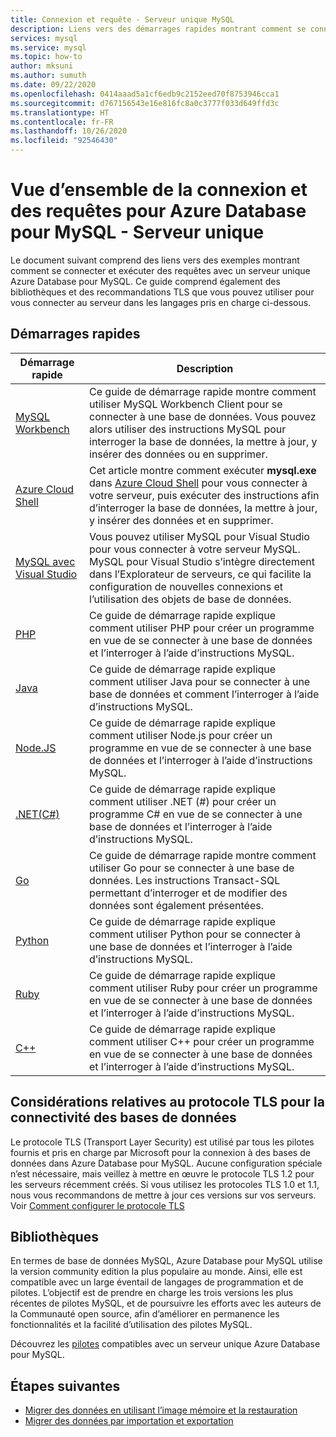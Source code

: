 ```yaml
---
title: Connexion et requête - Serveur unique MySQL
description: Liens vers des démarrages rapides montrant comment se connecter à votre serveur unique Azure SQL Database et exécuter des requêtes.
services: mysql
ms.service: mysql
ms.topic: how-to
author: mksuni
ms.author: sumuth
ms.date: 09/22/2020
ms.openlocfilehash: 0414aaad5a1cf6edb9c2152eed70f8753946cca1
ms.sourcegitcommit: d767156543e16e816fc8a0c3777f033d649ffd3c
ms.translationtype: HT
ms.contentlocale: fr-FR
ms.lasthandoff: 10/26/2020
ms.locfileid: "92546430"
---
```

# <a name="connect-and-query-overview-for-azure-database-for-mysql--single-server"></a>Vue d’ensemble de la connexion et des requêtes pour Azure Database pour MySQL - Serveur unique

Le document suivant comprend des liens vers des exemples montrant comment se connecter et exécuter des requêtes avec un serveur unique Azure Database pour MySQL. Ce guide comprend également des bibliothèques et des recommandations TLS que vous pouvez utiliser pour vous connecter au serveur dans les langages pris en charge ci-dessous.

## <a name="quickstarts"></a>Démarrages rapides

| Démarrage rapide | Description |
|---|---|
|[MySQL Workbench](connect-workbench.md)|Ce guide de démarrage rapide montre comment utiliser MySQL Workbench Client pour se connecter à une base de données. Vous pouvez alors utiliser des instructions MySQL pour interroger la base de données, la mettre à jour, y insérer des données ou en supprimer.|
|[Azure Cloud Shell](./quickstart-create-mysql-server-database-using-azure-cli.md#connect-to-azure-database-for-mysql-server-using-mysql-command-line-client)|Cet article montre comment exécuter **mysql.exe** dans [Azure Cloud Shell](../cloud-shell/overview.md) pour vous connecter à votre serveur, puis exécuter des instructions afin d’interroger la base de données, la mettre à jour, y insérer des données et en supprimer.|
|[MySQL avec Visual Studio](https://www.mysql.com/why-mysql/windows/visualstudio)|Vous pouvez utiliser MySQL pour Visual Studio pour vous connecter à votre serveur MySQL. MySQL pour Visual Studio s’intègre directement dans l’Explorateur de serveurs, ce qui facilite la configuration de nouvelles connexions et l’utilisation des objets de base de données.|
|[PHP](connect-php.md)|Ce guide de démarrage rapide explique comment utiliser PHP pour créer un programme en vue de se connecter à une base de données et l’interroger à l’aide d’instructions MySQL.|
|[Java](connect-java.md)|Ce guide de démarrage rapide explique comment utiliser Java pour se connecter à une base de données et comment l’interroger à l’aide d’instructions MySQL.|
|[Node.JS](connect-nodejs.md)|Ce guide de démarrage rapide explique comment utiliser Node.js pour créer un programme en vue de se connecter à une base de données et l’interroger à l’aide d’instructions MySQL.|
|[.NET(C#)](connect-csharp.md)|Ce guide de démarrage rapide explique comment utiliser .NET (#) pour créer un programme C# en vue de se connecter à une base de données et l’interroger à l’aide d’instructions MySQL.|
|[Go](connect-go.md)|Ce guide de démarrage rapide montre comment utiliser Go pour se connecter à une base de données. Les instructions Transact-SQL permettant d’interroger et de modifier des données sont également présentées.|
|[Python](connect-python.md)|Ce guide de démarrage rapide explique comment utiliser Python pour se connecter à une base de données et l’interroger à l’aide d’instructions MySQL. |
|[Ruby](connect-ruby.md)|Ce guide de démarrage rapide explique comment utiliser Ruby pour créer un programme en vue de se connecter à une base de données et l’interroger à l’aide d’instructions MySQL.|
|[C++](connect-cpp.md)|Ce guide de démarrage rapide explique comment utiliser C++ pour créer un programme en vue de se connecter à une base de données et l’interroger à l’aide d’instructions MySQL.|

## <a name="tls-considerations-for-database-connectivity"></a>Considérations relatives au protocole TLS pour la connectivité des bases de données

Le protocole TLS (Transport Layer Security) est utilisé par tous les pilotes fournis et pris en charge par Microsoft pour la connexion à des bases de données dans Azure Database pour MySQL. Aucune configuration spéciale n’est nécessaire, mais veillez à mettre en œuvre le protocole TLS 1.2 pour les serveurs récemment créés. Si vous utilisez les protocoles TLS 1.0 et 1.1, nous vous recommandons de mettre à jour ces versions sur vos serveurs. Voir [Comment configurer le protocole TLS](howto-tls-configurations.md)

## <a name="libraries"></a>Bibliothèques

En termes de base de données MySQL, Azure Database pour MySQL utilise la version community edition la plus populaire au monde. Ainsi, elle est compatible avec un large éventail de langages de programmation et de pilotes. L’objectif est de prendre en charge les trois versions les plus récentes de pilotes MySQL, et de poursuivre les efforts avec les auteurs de la Communauté open source, afin d’améliorer en permanence les fonctionnalités et la facilité d’utilisation des pilotes MySQL.

Découvrez les [pilotes](concepts-compatibility.md) compatibles avec un serveur unique Azure Database pour MySQL.

## <a name="next-steps"></a>Étapes suivantes

- [Migrer des données en utilisant l’image mémoire et la restauration](concepts-migrate-dump-restore.md)
- [Migrer des données par importation et exportation](concepts-migrate-import-export.md)